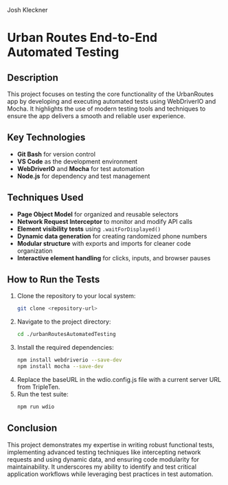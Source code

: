 Josh Kleckner
# Urban Routes End-to-End Automated Testing

## Description
This project focuses on testing the core functionality of the UrbanRoutes app by developing and executing automated tests using WebDriverIO and Mocha. It highlights the use of modern testing tools and techniques to ensure the app delivers a smooth and reliable user experience.

## Key Technologies
- **Git Bash** for version control  
- **VS Code** as the development environment  
- **WebDriverIO** and **Mocha** for test automation  
- **Node.js** for dependency and test management  

## Techniques Used
- **Page Object Model** for organized and reusable selectors  
- **Network Request Interceptor** to monitor and modify API calls  
- **Element visibility tests** using `.waitForDisplayed()`  
- **Dynamic data generation** for creating randomized phone numbers  
- **Modular structure** with exports and imports for cleaner code organization  
- **Interactive element handling** for clicks, inputs, and browser pauses

## How to Run the Tests
1. Clone the repository to your local system:  
   ```bash
   git clone <repository-url>
2. Navigate to the project directory:
   ```bash
   cd ./urbanRoutesAutomatedTesting
3. Install the required dependencies:
   ```bash
   npm install webdriverio --save-dev  
   npm install mocha --save-dev  
4. Replace the baseURL in the wdio.config.js file with a current server URL from TripleTen.
5. Run the test suite:
   ```bash
   npm run wdio

## Conclusion
This project demonstrates my expertise in writing robust functional tests, implementing advanced testing techniques like intercepting network requests and using dynamic data, and ensuring code modularity for maintainability. It underscores my ability to identify and test critical application workflows while leveraging best practices in test automation.
